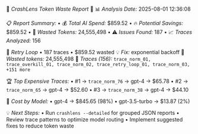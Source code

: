 🚨 *CrashLens Token Waste Report* 🚨
📊 *Analysis Date:* 2025-08-01 12:36:08

📋 *Report Summary:*
• 💰 *Total AI Spend:* $859.52
• 🔥 *Potential Savings:* $859.52
• 🎯 *Wasted Tokens:* 24,555,498
• ⚠️ *Issues Found:* 187
• 📈 *Traces Analyzed:* 156

🔄 *Retry Loop* • 187 traces • $859.52 wasted
   💡 *Fix:* exponential backoff
   🎯 *Wasted tokens:* 24,555,498
   🔗 *Traces (156):* `trace_norm_01, trace_overkill_01, trace_norm_02, trace_retry_loop_01, trace_norm_03, +151 more`


🏆 *Top Expensive Traces:*
• #1 → `trace_norm_76` → gpt-4 → $65.78
• #2 → `trace_norm_65` → gpt-4 → $52.60
• #3 → `trace_norm_38` → gpt-4 → $44.10

🤖 *Cost by Model:*
• gpt-4 → $845.65 (98%)
• gpt-3.5-turbo → $13.87 (2%)

💡 *Next Steps:*
• Run `crashlens --detailed` for grouped JSON reports
• Review trace patterns to optimize model routing
• Implement suggested fixes to reduce token waste
